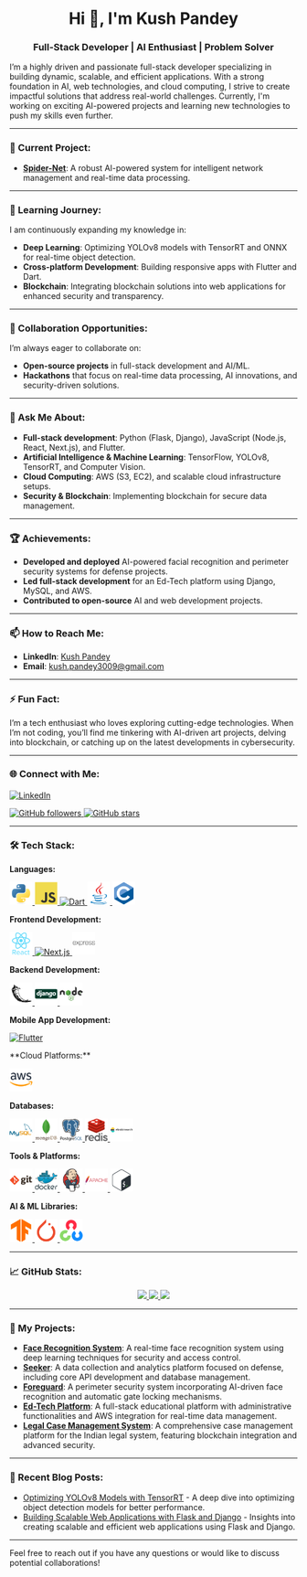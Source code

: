 <h1 align="center">Hi 👋, I'm Kush Pandey</h1>
<h3 align="center">Full-Stack Developer | AI Enthusiast | Problem Solver</h3>

I’m a highly driven and passionate full-stack developer specializing in building dynamic, scalable, and efficient applications. With a strong foundation in AI, web technologies, and cloud computing, I strive to create impactful solutions that address real-world challenges. Currently, I'm working on exciting AI-powered projects and learning new technologies to push my skills even further.

---

### 🔭 Current Project:
- **[Spider-Net](https://github.com/kushpandey3009/Spider-Net.git)**: A robust AI-powered system for intelligent network management and real-time data processing.

---

### 🌱 Learning Journey:
I am continuously expanding my knowledge in:
- **Deep Learning**: Optimizing YOLOv8 models with TensorRT and ONNX for real-time object detection.
- **Cross-platform Development**: Building responsive apps with Flutter and Dart.
- **Blockchain**: Integrating blockchain solutions into web applications for enhanced security and transparency.

---

### 👯 Collaboration Opportunities:
I’m always eager to collaborate on:
- **Open-source projects** in full-stack development and AI/ML.
- **Hackathons** that focus on real-time data processing, AI innovations, and security-driven solutions.

---

### 💬 Ask Me About:
- **Full-stack development**: Python (Flask, Django), JavaScript (Node.js, React, Next.js), and Flutter.
- **Artificial Intelligence & Machine Learning**: TensorFlow, YOLOv8, TensorRT, and Computer Vision.
- **Cloud Computing**: AWS (S3, EC2), and scalable cloud infrastructure setups.
- **Security & Blockchain**: Implementing blockchain for secure data management.

---

### 🏆 Achievements:
- **Developed and deployed** AI-powered facial recognition and perimeter security systems for defense projects.
- **Led full-stack development** for an Ed-Tech platform using Django, MySQL, and AWS.
- **Contributed to open-source** AI and web development projects.

---

### 📫 How to Reach Me:
- **LinkedIn**: [Kush Pandey](https://www.linkedin.com/in/kush-pandey-42008420a/)
- **Email**: kush.pandey3009@gmail.com

---

### ⚡ Fun Fact:
I’m a tech enthusiast who loves exploring cutting-edge technologies. When I’m not coding, you’ll find me tinkering with AI-driven art projects, delving into blockchain, or catching up on the latest developments in cybersecurity.

---

### 🌐 Connect with Me:
<p align="left">
  <a href="https://linkedin.com/in/kush-pandey-42008420a" target="_blank">
    <img align="center" src="https://raw.githubusercontent.com/rahuldkjain/github-profile-readme-generator/master/src/images/icons/Social/linked-in-alt.svg" alt="LinkedIn" height="30" width="40" />
  </a>
</p>

<p align="left">
  <a href="https://github.com/kushpandey3009?tab=followers">
    <img alt="GitHub followers" title="Follow me on Github" src="https://custom-icon-badges.demolab.com/github/followers/kushpandey3009?color=236ad3&labelColor=1155ba&style=for-the-badge&logo=person-add&label=Follow&logoColor=white" />
  </a>
  <a href="https://github.com/kushpandey3009?tab=repositories&sort=stargazers">
    <img alt="GitHub stars" title="Total stars on GitHub" src="https://custom-icon-badges.demolab.com/github/stars/kushpandey3009?color=55960c&style=for-the-badge&labelColor=488207&logo=star" />
  </a>
</p>

---

### 🛠 Tech Stack:

**Languages:**
<p align="left">
  <a href="https://www.python.org" target="_blank" rel="noreferrer">
    <img src="https://raw.githubusercontent.com/devicons/devicon/master/icons/python/python-original.svg" alt="Python" width="40" height="40" />
  </a>
  <a href="https://developer.mozilla.org/en-US/docs/Web/JavaScript" target="_blank" rel="noreferrer">
    <img src="https://raw.githubusercontent.com/devicons/devicon/master/icons/javascript/javascript-original.svg" alt="JavaScript" width="40" height="40" />
  </a>
  <a href="https://dart.dev" target="_blank" rel="noreferrer">
    <img src="https://www.vectorlogo.zone/logos/dartlang/dartlang-icon.svg" alt="Dart" width="40" height="40" />
  </a>
  <a href="https://www.java.com" target="_blank" rel="noreferrer">
    <img src="https://raw.githubusercontent.com/devicons/devicon/master/icons/java/java-original.svg" alt="Java" width="40" height="40" />
  </a>
  <a href="https://www.cprogramming.com/" target="_blank" rel="noreferrer">
    <img src="https://raw.githubusercontent.com/devicons/devicon/master/icons/c/c-original.svg" alt="C" width="40" height="40" />
  </a>
</p>

**Frontend Development:**
<p align="left">
  <a href="https://reactjs.org/" target="_blank" rel="noreferrer">
    <img src="https://raw.githubusercontent.com/devicons/devicon/master/icons/react/react-original-wordmark.svg" alt="React" width="40" height="40" />
  </a>
  <a href="https://nextjs.org/" target="_blank" rel="noreferrer">
    <img src="https://cdn.worldvectorlogo.com/logos/nextjs-2.svg" alt="Next.js" width="40" height="40" />
  </a>
  <a href="https://expressjs.com" target="_blank" rel="noreferrer">
    <img src="https://raw.githubusercontent.com/devicons/devicon/master/icons/express/express-original-wordmark.svg" alt="Express" width="40" height="40" />
  </a>
</p>

**Backend Development:**
<p align="left">
  <a href="https://flask.palletsprojects.com/" target="_blank" rel="noreferrer">
    <img src="https://raw.githubusercontent.com/devicons/devicon/master/icons/flask/flask-original.svg" alt="Flask" width="40" height="40" />
  </a>
  <a href="https://www.djangoproject.com/" target="_blank" rel="noreferrer">
    <img src="https://raw.githubusercontent.com/devicons/devicon/master/icons/django/django-original.svg" alt="Django" width="40" height="40" />
  </a>
  <a href="https://nodejs.org/" target="_blank" rel="noreferrer">
    <img src="https://raw.githubusercontent.com/devicons/devicon/master/icons/nodejs/nodejs-original-wordmark.svg" alt="Node.js" width="40" height="40" />
  </a>
</p>

**Mobile App Development:**
<p align="left">
  <a href="https://flutter.dev" target="_blank" rel="noreferrer">
    <img src="https://www.vectorlogo.zone/logos/flutterio/flutterio-icon.svg" alt="Flutter" width="40" height="40" />
  </a>
</p>
**Cloud Platforms:**
<p align="left">
  <a href="https://aws.amazon.com/" target="_blank" rel="noreferrer">
    <img src="https://raw.githubusercontent.com/devicons/devicon/master/icons/amazonwebservices/amazonwebservices-original-wordmark.svg" alt="AWS" width="40" height="40" />
  </a>
</p>

**Databases:**
<p align="left">
  <a href="https://www.mysql.com/" target="_blank" rel="noreferrer">
    <img src="https://raw.githubusercontent.com/devicons/devicon/master/icons/mysql/mysql-original-wordmark.svg" alt="MySQL" width="40" height="40" />
  </a>
  <a href="https://www.mongodb.com/" target="_blank" rel="noreferrer">
    <img src="https://raw.githubusercontent.com/devicons/devicon/master/icons/mongodb/mongodb-original-wordmark.svg" alt="MongoDB" width="40" height="40" />
  </a>
  <a href="https://www.postgresql.org/" target="_blank" rel="noreferrer">
    <img src="https://raw.githubusercontent.com/devicons/devicon/master/icons/postgresql/postgresql-original-wordmark.svg" alt="PostgreSQL" width="40" height="40" />
  </a>
  <a href="https://redis.io/" target="_blank" rel="noreferrer">
    <img src="https://raw.githubusercontent.com/devicons/devicon/master/icons/redis/redis-original-wordmark.svg" alt="Redis" width="40" height="40" />
  </a>
  <a href="https://www.elastic.co/" target="_blank" rel="noreferrer">
    <img src="https://raw.githubusercontent.com/devicons/devicon/master/icons/elasticsearch/elasticsearch-original-wordmark.svg" alt="Elasticsearch" width="40" height="40" />
  </a>
</p>

**Tools & Platforms:**
<p align="left">
  <a href="https://git-scm.com/" target="_blank" rel="noreferrer">
    <img src="https://raw.githubusercontent.com/devicons/devicon/master/icons/git/git-original-wordmark.svg" alt="Git" width="40" height="40" />
  </a>
  <a href="https://docker.com" target="_blank" rel="noreferrer">
    <img src="https://raw.githubusercontent.com/devicons/devicon/master/icons/docker/docker-original-wordmark.svg" alt="Docker" width="40" height="40" />
  </a>
  <a href="https://www.jenkins.io/" target="_blank" rel="noreferrer">
    <img src="https://raw.githubusercontent.com/devicons/devicon/master/icons/jenkins/jenkins-original.svg" alt="Jenkins" width="40" height="40" />
  </a>
  <a href="https://www.apache.org/" target="_blank" rel="noreferrer">
    <img src="https://raw.githubusercontent.com/devicons/devicon/master/icons/apache/apache-original-wordmark.svg" alt="Apache" width="40" height="40" />
  </a>
  <a href="https://www.gnu.org/software/bash/" target="_blank" rel="noreferrer">
    <img src="https://raw.githubusercontent.com/devicons/devicon/master/icons/bash/bash-original.svg" alt="Bash" width="40" height="40" />
  </a>
</p>

**AI & ML Libraries:**
<p align="left">
  <a href="https://www.tensorflow.org/" target="_blank" rel="noreferrer">
    <img src="https://raw.githubusercontent.com/devicons/devicon/master/icons/tensorflow/tensorflow-original.svg" alt="TensorFlow" width="40" height="40" />
  </a>
  <a href="https://pytorch.org/" target="_blank" rel="noreferrer">
    <img src="https://raw.githubusercontent.com/devicons/devicon/master/icons/pytorch/pytorch-original.svg" alt="PyTorch" width="40" height="40" />
  </a>
  <a href="https://opencv.org/" target="_blank" rel="noreferrer">
    <img src="https://raw.githubusercontent.com/devicons/devicon/master/icons/opencv/opencv-original.svg" alt="OpenCV" width="40" height="40" />
  </a>
</p>

---

### 📈 GitHub Stats:

<p align="center">
  <a href="https://github.com/kushpandey3009">
    <img height="180em" src="https://github-readme-stats.vercel.app/api?username=kushpandey3009&show_icons=true&hide_border=true&count_private=true&include_all_commits=true&theme=github_dark" />
  </a>
  <a href="https://github.com/kushpandey3009">
    <img height="180em" src="https://github-readme-streak-stats.herokuapp.com/?user=kushpandey3009&theme=github_dark" />
  </a>
  <a href="https://github.com/kushpandey3009">
    <img height="180em" src="https://github-readme-stats.vercel.app/api/top-langs/?username=kushpandey3009&layout=compact&theme=github_dark" />
  </a>
</p>

---

### 📂 My Projects:

- **[Face Recognition System](https://github.com/kushpandey3009/Face-Recognition-System)**: A real-time face recognition system using deep learning techniques for security and access control.
- **[Seeker](https://github.com/kushpandey3009/Seeker)**: A data collection and analytics platform focused on defense, including core API development and database management.
- **[Foreguard](https://github.com/kushpandey3009/Foreguard)**: A perimeter security system incorporating AI-driven face recognition and automatic gate locking mechanisms.
- **[Ed-Tech Platform](https://github.com/kushpandey3009/Ed-Tech-Platform)**: A full-stack educational platform with administrative functionalities and AWS integration for real-time data management.
- **[Legal Case Management System](https://github.com/kushpandey3009/Legal-Case-Management-System)**: A comprehensive case management platform for the Indian legal system, featuring blockchain integration and advanced security.

---

### 📝 Recent Blog Posts:
- [Optimizing YOLOv8 Models with TensorRT](https://medium.com/@kushpandey3009/optimizing-yolov8-models-with-tensorrt-abc123) - A deep dive into optimizing object detection models for better performance.
- [Building Scalable Web Applications with Flask and Django](https://medium.com/@kushpandey3009/building-scalable-web-applications-with-flask-and-django-xyz789) - Insights into creating scalable and efficient web applications using Flask and Django.

---

Feel free to reach out if you have any questions or would like to discuss potential collaborations!


